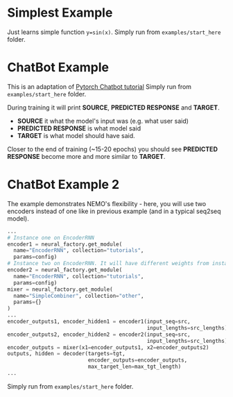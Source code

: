
# Simplest Example
Just learns simple function `y=sin(x)`.
Simply run from `examples/start_here` folder.

# ChatBot Example
This is an adaptation of [Pytorch Chatbot tutorial](https://pytorch.org/tutorials/beginner/chatbot_tutorial.html)
Simply run from `examples/start_here` folder.

During training it will print **SOURCE**, **PREDICTED RESPONSE** and **TARGET**.

* **SOURCE** it what the model's input was (e.g. what user said)
* **PREDICTED RESPONSE** is what model said
* **TARGET** is what model should have said.

Closer to the end of training (~15-20 epochs) you should see **PREDICTED RESPONSE** become more and more similar to **TARGET**.  

# ChatBot Example 2
The example demonstrates NEMO's flexibility - here, you will use two encoders instead of one like in
previous example (and in a typical seq2seq model).
```python
...
# Instance one on EncoderRNN
encoder1 = neural_factory.get_module(
  name="EncoderRNN", collection="tutorials",
  params=config)
# Instance two on EncoderRNN. It will have different weights from instance one
encoder2 = neural_factory.get_module(
  name="EncoderRNN", collection="tutorials",
  params=config)
mixer = neural_factory.get_module(
  name="SimpleCombiner", collection="other",
  params={}
)
...
encoder_outputs1, encoder_hidden1 = encoder1(input_seq=src,
                                             input_lengths=src_lengths)
encoder_outputs2, encoder_hidden2 = encoder2(input_seq=src,
                                             input_lengths=src_lengths)
encoder_outputs = mixer(x1=encoder_outputs1, x2=encoder_outputs2)
outputs, hidden = decoder(targets=tgt,
                          encoder_outputs=encoder_outputs,
                          max_target_len=max_tgt_length)
...                          
```
Simply run from `examples/start_here` folder.